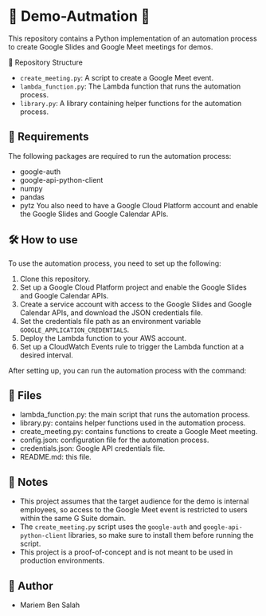 # :rocket: Demo-Autmation :rocket:
This repository contains a Python implementation of an automation process to create Google Slides and Google Meet meetings for demos.

📂 Repository Structure

- `create_meeting.py`: A script to create a Google Meet event.
- `lambda_function.py`: The Lambda function that runs the automation process.
- `library.py`: A library containing helper functions for the automation process.

## 📝 Requirements
The following packages are required to run the automation process:

- google-auth
- google-api-python-client
- numpy
- pandas
- pytz
You also need to have a Google Cloud Platform account and enable the Google Slides and Google Calendar APIs.

## 🛠️ How to use

To use the automation process, you need to set up the following:
1. Clone this repository.
2. Set up a Google Cloud Platform project and enable the Google Slides and Google Calendar APIs.
3. Create a service account with access to the Google Slides and Google Calendar APIs, and download the JSON credentials file.
4. Set the credentials file path as an environment variable `GOOGLE_APPLICATION_CREDENTIALS`.
5. Deploy the Lambda function to your AWS account.
6. Set up a CloudWatch Events rule to trigger the Lambda function at a desired interval.

After setting up, you can run the automation process with the command:

## 📑 Files

- lambda_function.py: the main script that runs the automation process.
- library.py: contains helper functions used in the automation process.
- create_meeting.py: contains functions to create a Google Meet meeting.
- config.json: configuration file for the automation process.
- credentials.json: Google API credentials file.
- README.md: this file.

## 📝 Notes

- This project assumes that the target audience for the demo is internal employees, so access to the Google Meet event is restricted to users within the same G Suite domain.
- The `create_meeting.py` script uses the `google-auth` and `google-api-python-client` libraries, so make sure to install them before running the script.
- This project is a proof-of-concept and is not meant to be used in production environments.

## 👤 Author

- Mariem Ben Salah 
